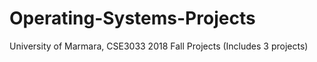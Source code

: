 # Operating-Systems-Projects
University of Marmara, CSE3033 2018 Fall Projects (Includes 3 projects)<br />
